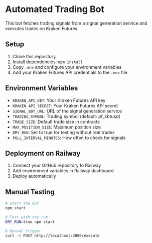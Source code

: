 # Automated Trading Bot

This bot fetches trading signals from a signal generation service and executes trades on Kraken Futures.

## Setup

1. Clone this repository
2. Install dependencies: `npm install`
3. Copy `.env` and configure your environment variables
4. Add your Kraken Futures API credentials to the `.env` file

## Environment Variables

- `KRAKEN_API_KEY`: Your Kraken Futures API key
- `KRAKEN_API_SECRET`: Your Kraken Futures API secret
- `SIGNAL_BOT_URL`: URL of the signal generation service
- `TRADING_SYMBOL`: Trading symbol (default: pf_xbtusd)
- `TRADE_SIZE`: Default trade size in contracts
- `MAX_POSITION_SIZE`: Maximum position size
- `DRY_RUN`: Set to true for testing without real trades
- `POLL_INTERVAL_MINUTES`: How often to check for signals

## Deployment on Railway

1. Connect your GitHub repository to Railway
2. Add environment variables in Railway dashboard
3. Deploy automatically

## Manual Testing

```bash
# Start the bot
npm start

# Test with dry run
DRY_RUN=true npm start

# Manual trigger
curl -X POST http://localhost:3000/execute
